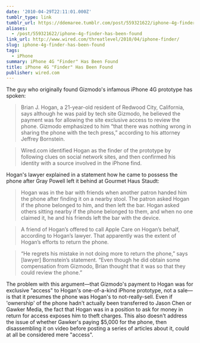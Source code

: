 ```yaml
---
date: '2010-04-29T22:11:01.000Z'
tumblr_type: link
tumblr_url: https://ddemaree.tumblr.com/post/559321622/iphone-4g-finder-has-been-found
aliases:
  - /post/559321622/iphone-4g-finder-has-been-found
link_url: http://www.wired.com/threatlevel/2010/04/iphone-finder/
slug: iphone-4g-finder-has-been-found
tags:
  - iPhone
summary: iPhone 4G "Finder" Has Been Found
title: iPhone 4G "Finder" Has Been Found
publisher: wired.com
---
```


The guy who originally found Gizmodo's infamous iPhone 4G prototype has spoken:

> Brian J. Hogan, a 21-year-old resident of Redwood City, California, says although he was paid by tech site Gizmodo, he believed the payment was for allowing the site exclusive access to review the phone. Gizmodo emphasized to him “that there was nothing wrong in sharing the phone with the tech press,” according to his attorney Jeffrey Bornstein.

> Wired.com identified Hogan as the finder of the prototype by following clues on social network sites, and then confirmed his identity with a source involved in the iPhone find.

Hogan's lawyer explained in a statement how he came to possess the phone after Gray Powell left it behind at Gourmet Haus Staudt:

> Hogan was in the bar with friends when another patron handed him the phone after finding it on a nearby stool. The patron asked Hogan if the phone belonged to him, and then left the bar. Hogan asked others sitting nearby if the phone belonged to them, and when no one claimed it, he and his friends left the bar with the device.

> A friend of Hogan’s offered to call Apple Care on Hogan’s behalf, according to Hogan’s lawyer. That apparently was the extent of Hogan’s efforts to return the phone.

> “He regrets his mistake in not doing more to return the phone,” says [lawyer] Bornstein’s statement. “Even though he did obtain some compensation from Gizmodo, Brian thought that it was so that they could review the phone.”

The problem with this argument—that Gizmodo's payment to Hogan was for exclusive "access" to Hogan's one-of-a-kind iPhone prototype, not a sale—is that it presumes the phone was Hogan's to not-really-sell. Even if 'ownership' of the phone hadn't actually been transferred to Jason Chen or Gawker Media, the fact that Hogan was in a position to ask for money in return for access exposes him to theft charges. This also doesn't address the issue of whether Gawker's paying $5,000 for the phone, then disassembling it on video before posting a series of articles about it, could at all be considered mere "access".
